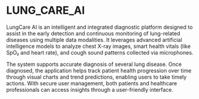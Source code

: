 # LUNG_CARE_AI
LungCare AI is an intelligent and integrated diagnostic platform designed to assist in the early detection and continuous monitoring of lung-related diseases using multiple data modalities. It leverages advanced artificial intelligence models to analyze chest X-ray images, smart health vitals (like SpO₂ and heart rate), and cough sound patterns collected via microphones.

The system supports accurate diagnosis of several lung disease. Once diagnosed, the application helps track patient health progression over time through visual charts and trend predictions, enabling users to take timely actions. With secure user management, both patients and healthcare professionals can access insights through a user-friendly interface.
